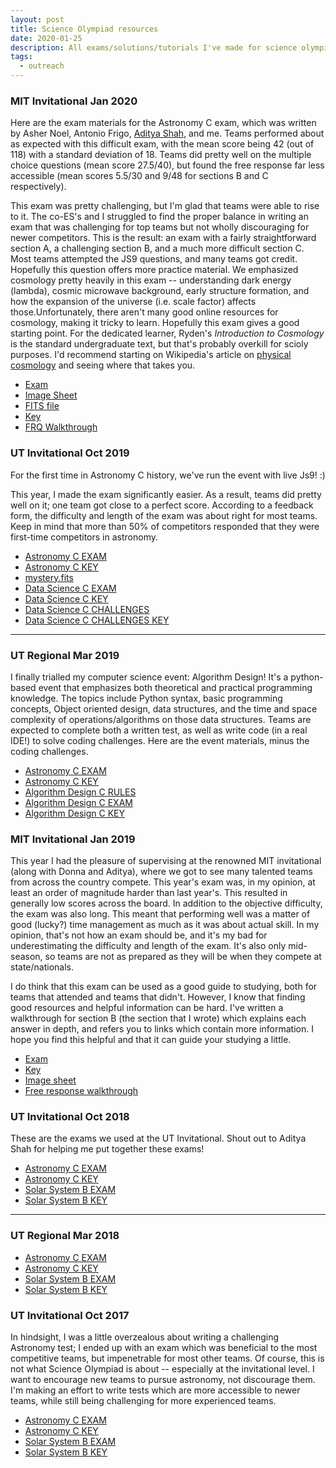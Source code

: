 ```yaml
---
layout: post
title: Science Olympiad resources
date: 2020-01-25
description: All exams/solutions/tutorials I've made for science olympiad
tags:
  - outreach
---
```


### MIT Invitational Jan 2020

Here are the exam materials for the Astronomy C exam, which was written by Asher Noel, Antonio Frigo, [Aditya Shah](https://somewhatoverwhelmed.wordpress.com/), and me. Teams performed about as expected with this difficult exam, with the mean score being 42 (out of 118) with a standard deviation of 18. Teams did pretty well on the multiple choice questions (mean score 27.5/40), but found the free response far less accessible (mean scores 5.5/30 and 9/48 for sections B and C respectively).

This exam was pretty challenging, but I'm glad that teams were able to rise to it. The co-ES's and I struggled to find the proper balance in writing an exam that was challenging for top teams but not wholly discouraging for newer competitors. This is the result: an exam with a fairly straightforward section A, a challenging section B, and a much more difficult section C. Most teams attempted the JS9 questions, and many teams got credit. Hopefully this question offers more practice material. We emphasized cosmology pretty heavily in this exam -- understanding dark energy (lambda), cosmic microwave background, early structure formation, and how the expansion of the universe (i.e. scale factor) affects those.Unfortunately, there aren't many good online resources for cosmology, making it tricky to learn. Hopefully this exam gives a good starting point. For the dedicated learner, Ryden's *Introduction to Cosmology* is the standard undergraduate text, but that's probably overkill for scioly purposes. I'd recommend starting on Wikipedia's article on [physical cosmology](https://en.wikipedia.org/wiki/Physical_cosmology) and seeing where that takes you.

* [Exam](/assets/pdf/scioly/mit20-astro-exam.pdf)
* [Image Sheet](/assets/pdf/scioly/mit20-image-sheet.pdf)
* [FITS file](/assets/pdf/scioly/mit20-lens.fits)
* [Key](/assets/pdf/scioly/mit20-astro-key.pdf)
* [FRQ Walkthrough](/assets/pdf/scioly/mit20-walkthrough.pdf)

### UT Invitational Oct 2019

For the first time in Astronomy C history, we've run the event with live Js9! :)

This year, I made the exam significantly easier. As a result, teams did pretty well on it; one team got close to a perfect score. According to a feedback form, the difficulty and length of the exam was about right for most teams. Keep in mind that more than 50% of competitors responded that they were first-time competitors in astronomy.

* [Astronomy C EXAM](/assets/pdf/scioly/utinv19-astro-exam.pdf)
* [Astronomy C KEY](/assets/pdf/scioly/utinv19-astro-key.pdf)
* [mystery.fits](/assets/pdf/scioly/utinv19-astro-mystery.fits)
* [Data Science C EXAM](/assets/pdf/scioly/utinv19-ds-exam.pdf)
* [Data Science C KEY](/assets/pdf/scioly/utinv19-ds-key.pdf)
* [Data Science C CHALLENGES](/assets/pdf/scioly/utinv19-ds-chal.ipynb)
* [Data Science C CHALLENGES KEY](/assets/pdf/scioly/utinv19-ds-chal-sol.ipynb)

---

### UT Regional Mar 2019

I finally trialled my computer science event: Algorithm Design! It's a python-based event that emphasizes both theoretical and practical programming knowledge. The topics include Python syntax, basic programming concepts, Object oriented design, data structures, and the time and space complexity of operations/algorithms on those data structures. Teams are expected to complete both a written test, as well as write code (in a real IDE!) to solve coding challenges. Here are the event materials, minus the coding challenges.

* [Astronomy C EXAM](/assets/pdf/scioly/utreg19-astro-exam.pdf)
* [Astronomy C KEY](/assets/pdf/scioly/utreg19-astro-key.pdf)
* [Algorithm Design C RULES](/assets/pdf/scioly/utreg19-algo-rules.pdf)
* [Algorithm Design C EXAM](/assets/pdf/scioly/utreg19-algo-exam.pdf)
* [Algorithm Design C KEY](/assets/pdf/scioly/utreg19-algo-key.pdf)

### MIT Invitational Jan 2019

This year I had the pleasure of supervising at the renowned MIT invitational (along with Donna and Aditya), where we got to see many talented teams from across the country compete. This year's exam was, in my opinion, at least an order of magnitude harder than last year's. This resulted in generally low scores across the board. In addition to the objective difficulty, the exam was also long. This meant that performing well was a matter of good (lucky?) time management as much as it was about actual skill. In my opinion, that's not how an exam should be, and it's my bad for underestimating the difficulty and length of the exam. It's also only mid-season, so teams are not as prepared as they will be when they compete at state/nationals.

I do think that this exam can be used as a good guide to studying, both for teams that attended and teams that didn't. However, I know that finding good resources and helpful information can be hard. I've written a walkthrough for section B (the section that I wrote) which explains each answer in depth, and refers you to links which contain more information. I hope you find this helpful and that it can guide your studying a little.


* [Exam](/assets/pdf/scioly/mit19-astro-exam.pdf)
* [Key](/assets/pdf/scioly/mit19-astro-key.pdf)
* [Image sheet](/assets/pdf/scioly/mit19-image-sheet.pdf)
* [Free response walkthrough](/assets/pdf/scioly/mit19-frq-walkthrough.pdf)


### UT Invitational Oct 2018

These are the exams we used at the UT Invitational. Shout out to Aditya Shah for helping me put together these exams!

* [Astronomy C EXAM](/assets/pdf/scioly/utinv18-astro-exam.pdf)
* [Astronomy C KEY](/assets/pdf/scioly/utinv18-astro-key.pdf)
* [Solar System B EXAM](/assets/pdf/scioly/utinv18-ss-exam.pdf)
* [Solar System B KEY](/assets/pdf/scioly/utinv18-ss-key.pdf)

---

### UT Regional Mar 2018

* [Astronomy C EXAM](/assets/pdf/scioly/utreg18-astro-exam.pdf)
* [Astronomy C KEY](/assets/pdf/scioly/utreg18-astro-key.pdf)
* [Solar System B EXAM](/assets/pdf/scioly/utreg18-ss-exam.pdf)
* [Solar System B KEY](/assets/pdf/scioly/utreg18-ss-key.pdf)

### UT Invitational Oct 2017

In hindsight, I was a little overzealous about writing a challenging Astronomy test; I ended up with an exam which was beneficial to the most competitive teams, but impenetrable for most other teams. Of course, this is not what Science Olympiad is about -- especially at the invitational level. I want to encourage new teams to pursue astronomy, not discourage them. I'm making an effort to write tests which are more accessible to newer teams, while still being challenging for more experienced teams.

* [Astronomy C EXAM](/assets/pdf/scioly/utinv17-astro-exam.pdf)
* [Astronomy C KEY](/assets/pdf/scioly/utinv17-astro-key.pdf)
* [Solar System B EXAM](/assets/pdf/scioly/utinv17-ss-exam.pdf)
* [Solar System B KEY](/assets/pdf/scioly/utinv17-ss-key.pdf)
